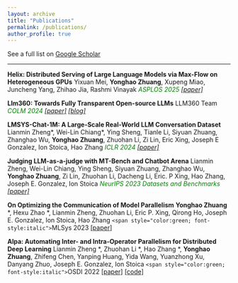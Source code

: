 ```yaml
---
layout: archive
title: "Publications"
permalink: /publications/
author_profile: true
---
```

<script async defer src="https://buttons.github.io/buttons.js"></script>

See a full list on [Google Scholar](https://scholar.google.com/citations?user=oh297TsAAAAJ)

---

**Helix: Distributed Serving of Large Language Models via Max-Flow on Heterogeneous GPUs**
Yixuan Mei, **Yonghao Zhuang**, Xupeng Miao, Juncheng Yang, Zhihao Jia, Rashmi Vinayak
<span style="color:green; font-style:italic">ASPLOS 2025
[[paper]](https://arxiv.org/abs/2406.01566)

**Llm360: Towards Fully Transparent Open-source LLMs**
LLM360 Team
<span style="color:green; font-style:italic">COLM 2024
[[paper]](https://openreview.net/pdf?id=QdWhj0QZFw) [[blog]](https://www.llm360.ai/blog/introducing-llm360-fully-transparent-open-source-llms.html)

**LMSYS-Chat-1M: A Large-Scale Real-World LLM Conversation Dataset**
Lianmin Zheng*, Wei-Lin Chiang*, Ying Sheng, Tianle Li, Siyuan Zhuang, Zhanghao Wu, **Yonghao Zhuang**, Zhuohan Li, Zi Lin, Eric Xing, Joseph E Gonzalez, Ion Stoica, Hao Zhang
<span style="color:green; font-style:italic">ICLR 2024
[[paper]](https://openreview.net/pdf?id=BOfDKxfwt0)

**Judging LLM-as-a-judge with MT-Bench and Chatbot Arena**
Lianmin Zheng, Wei-Lin Chiang, Ying Sheng, Siyuan Zhuang, Zhanghao Wu, **Yonghao Zhuang**, Zi Lin, Zhuohan Li, Dacheng Li, Eric. P Xing, Hao Zhang, Joseph E. Gonzalez, Ion Stoica
<span style="color:green; font-style:italic">NeurIPS 2023 Datasets and Benchmarks
[[paper]](https://arxiv.org/abs/2306.05685)

**On Optimizing the Communication of Model Parallelism**
**Yonghao Zhuang** *, Hexu Zhao *, Lianmin Zheng, Zhuohan Li, Eric P. Xing, Qirong Ho, Joseph E. Gonzalez, Ion Stoica, Hao Zhang
`<span style="color:green; font-style:italic">`MLSys 2023
[[paper]](https://arxiv.org/abs/2211.05322)

**Alpa: Automating Inter- and Intra-Operator Parallelism for Distributed Deep Learning**
Lianmin Zheng \*, Zhuohan Li \*, Hao Zhang \*, **Yonghao Zhuang**, Zhifeng Chen, Yanping Huang, Yida Wang, Yuanzhong Xu, Danyang Zhuo, Joseph E. Gonzalez, Ion Stoica
`<span style="color:green; font-style:italic">`OSDI 2022
[[paper]](https://arxiv.org/abs/2201.12023)
[[code]](https://github.com/alpa-projects/alpa)
